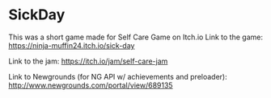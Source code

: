 # SickDay

This was a short game made for Self Care Game on Itch.io
Link to the game: https://ninja-muffin24.itch.io/sick-day

Link to the jam: https://itch.io/jam/self-care-jam

Link to Newgrounds (for NG API w/ achievements and preloader): http://www.newgrounds.com/portal/view/689135
